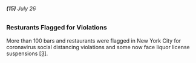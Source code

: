 ###### **(15)** July 26

### Resturants Flagged for Violations

More than 100 bars and restaurants were flagged in New York City for coronavirus social distancing violations and some now face liquor license suspensions [[3]](https://www.nbcnewyork.com/news/local/timeline-tracking-the-spread-of-covid-19-in-tri-state/2313123/). 